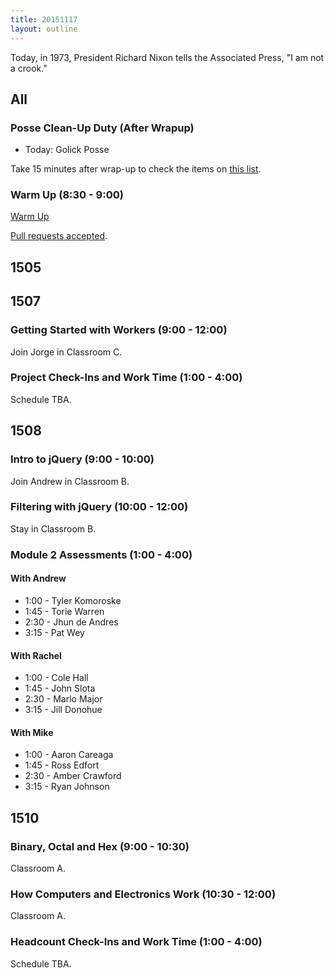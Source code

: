 ```yaml
---
title: 20151117
layout: outline
---
```


Today, in 1973, President Richard Nixon tells the Associated Press, "I am not a crook."

## All

### Posse Clean-Up Duty (After Wrapup)

* Today: Golick Posse

Take 15 minutes after wrap-up to check the items on [this list](https://gist.github.com/rwarbelow/f5cfe4333402d043ef2e).

### Warm Up (8:30 - 9:00)

[Warm Up](https://thewarmup.herokuapp.com)

[Pull requests accepted](https://github.com/mikedao/the-warm-up).


## 1505


## 1507

### Getting Started with Workers (9:00 - 12:00)

Join Jorge in Classroom C.

### Project Check-Ins and Work Time (1:00 - 4:00)

Schedule TBA.


## 1508

### Intro to jQuery (9:00 - 10:00)

Join Andrew in Classroom B.

### Filtering with jQuery (10:00 - 12:00)

Stay in Classroom B.

### Module 2 Assessments (1:00 - 4:00)

#### With Andrew

* 1:00 - Tyler Komoroske
* 1:45 - Torie Warren
* 2:30 - Jhun de Andres
* 3:15 - Pat Wey

#### With Rachel

* 1:00 - Cole Hall
* 1:45 - John Slota
* 2:30 - Marlo Major
* 3:15 - Jill Donohue

#### With Mike

* 1:00 - Aaron Careaga
* 1:45 - Ross Edfort
* 2:30 - Amber Crawford
* 3:15 - Ryan Johnson


## 1510

### Binary, Octal and Hex (9:00 - 10:30)

Classroom A.

### How Computers and Electronics Work (10:30 - 12:00)

Classroom A.

### Headcount Check-Ins and Work Time (1:00 - 4:00)

Schedule TBA.


